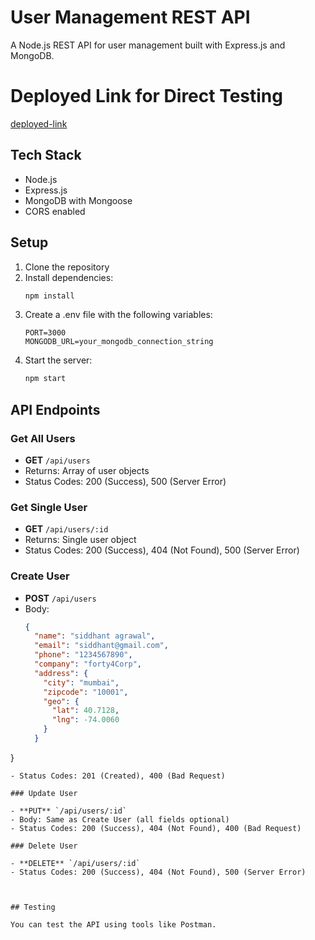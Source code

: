 # User Management REST API

A Node.js REST API for user management built with Express.js and MongoDB.

# Deployed Link for Direct Testing
[deployed-link](https://fort4-server.vercel.app/api/users)

## Tech Stack

- Node.js
- Express.js
- MongoDB with Mongoose
- CORS enabled

## Setup

1. Clone the repository
2. Install dependencies:
   ```bash
   npm install
   ```
3. Create a .env file with the following variables:
   ```
   PORT=3000
   MONGODB_URL=your_mongodb_connection_string
   ```
4. Start the server:
   ```bash
   npm start
   ```

## API Endpoints

### Get All Users

- **GET** `/api/users`
- Returns: Array of user objects
- Status Codes: 200 (Success), 500 (Server Error)

### Get Single User

- **GET** `/api/users/:id`
- Returns: Single user object
- Status Codes: 200 (Success), 404 (Not Found), 500 (Server Error)

### Create User

- **POST** `/api/users`
- Body:
  ```json
  {
    "name": "siddhant agrawal",
    "email": "siddhant@gmail.com",
    "phone": "1234567890",
    "company": "forty4Corp",
    "address": {
      "city": "mumbai",
      "zipcode": "10001",
      "geo": {
        "lat": 40.7128,
        "lng": -74.0060
      }
    }
}
  ```
- Status Codes: 201 (Created), 400 (Bad Request)

### Update User

- **PUT** `/api/users/:id`
- Body: Same as Create User (all fields optional)
- Status Codes: 200 (Success), 404 (Not Found), 400 (Bad Request)

### Delete User

- **DELETE** `/api/users/:id`
- Status Codes: 200 (Success), 404 (Not Found), 500 (Server Error)



## Testing

You can test the API using tools like Postman.


